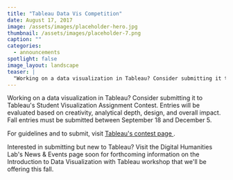 ```yaml
---
title: "Tableau Data Vis Competition"
date: August 17, 2017
image: /assets/images/placeholder-hero.jpg
thumbnail: /assets/images/placeholder-7.png
caption: ""
categories: 
  - announcements
spotlight: false 
image_layout: landscape
teaser: |
  "Working on a data visualization in Tableau? Consider submitting it to Tableau's Student Visualization Assignment Contest. Entries will be evaluated based on creativity, analytical depth, design, and..."
---
```


Working on a data visualization in Tableau? Consider submitting it to Tableau's Student Visualization Assignment Contest. Entries will be evaluated based on creativity, analytical depth, design, and overall impact. Fall entries must be submitted between September 18 and December 5.

For guidelines and to submit, visit <a href="https://www.tableau.com/student-viz-assignment-contest" target="_blank"> Tableau's contest page </a>.

Interested in submitting but new to Tableau? Visit the Digital Humanities Lab's News &amp; Events page soon for forthcoming information on the Introduction to Data Visualization with Tableau workshop that we'll be offering this fall.
   